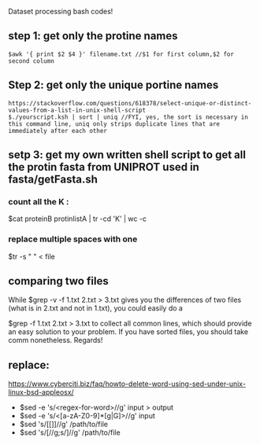 Dataset processing bash codes!

## step 1: get only the protine names
	$awk '{ print $2 $4 }' filename.txt //$1 for first column,$2 for second column

## Step 2: get only the unique portine names
	https://stackoverflow.com/questions/618378/select-unique-or-distinct-values-from-a-list-in-unix-shell-script
	$./yourscript.ksh | sort | uniq //FYI, yes, the sort is necessary in this command line, uniq only strips duplicate lines that are 										immediately after each other
## setp 3: get my own written shell script to get all the protin fasta from UNIPROT used in fasta/getFasta.sh

### count all the K :
$cat proteinB protinlistA | tr -cd 'K' | wc -c

### replace multiple spaces with one
$tr -s " " < file


## comparing two files

While
$grep -v -f 1.txt 2.txt > 3.txt
gives you the differences of two files (what is in 2.txt and not in 1.txt), you could easily do a

$grep -f 1.txt 2.txt > 3.txt
to collect all common lines, which should provide an easy solution to your problem. If you have sorted files, you should take comm nonetheless. Regards!


## replace:
https://www.cyberciti.biz/faq/howto-delete-word-using-sed-under-unix-linux-bsd-appleosx/
* $sed -e 's/\<regex-for-word\>//g' input > output
* $sed -e 's/\<[a-zA-Z0-9]*[g|G]\>//g' input
* $sed 's/[[]]//g' /path/to/file
* $sed 's/\[//g;s/\]//g' /path/to/file
